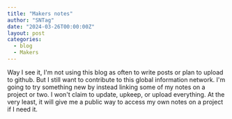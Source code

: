 ```yaml
---
title: "Makers notes"
author: "SNTag"
date: "2024-03-26T00:00:00Z"
layout: post
categories:
  - blog
  - Makers
---
```


Way I see it, I'm not using this blog as often to write posts or plan to upload
to github. But I still want to contribute to this global information network.
I'm going to try something new by instead linking some of my notes on a project
or two. I won't claim to update, upkeep, or upload everything. At the very
least, it will give me a public way to access my own notes on a project if I
need it.
